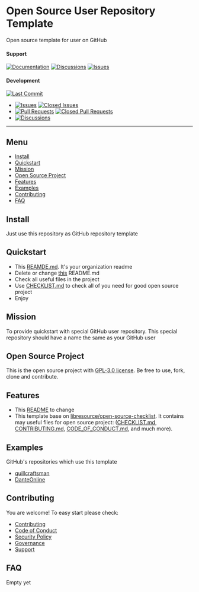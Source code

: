 # Open Source User Repository Template

Open source template for user on GitHub

#### Support
[![Documentation](https://img.shields.io/badge/docs-0094FF.svg)][documentation_path]
[![Discussions](https://img.shields.io/badge/discussions-ff0068.svg)](https://github.com/libresource/user-repository-template/discussions/)
[![Issues](https://img.shields.io/badge/issues-11AE13.svg)](https://github.com/libresource/user-repository-template/issues/)

#### Development
[![Last Commit](https://img.shields.io/github/last-commit/libresource/user-repository-template/main
)](https://github.com/libresource/user-repository-template)
- [![Issues](https://img.shields.io/github/issues/libresource/user-repository-template
)](https://github.com/libresource/user-repository-template/issues/)
[![Closed Issues](https://img.shields.io/github/issues-closed/libresource/user-repository-template
)](https://github.com/libresource/user-repository-template/issues/)
- [![Pull Requests](https://img.shields.io/github/issues-pr/libresource/user-repository-template
)](https://github.com/libresource/user-repository-template/pulls)
[![Closed Pull Requests](https://img.shields.io/github/issues-pr-closed-raw/libresource/user-repository-template
)](https://github.com/libresource/user-repository-template/pulls)
- [![Discussions](https://img.shields.io/github/discussions/libresource/user-repository-template
)](https://github.com/libresource/user-repository-template/discussions/)

[//]: # (#### Repository Stats)

[//]: # ([![Stars]&#40;https://img.shields.io/github/stars/libresource/user-repository-template)

[//]: # (&#41;]&#40;https://github.com/libresource/user-repository-template&#41;)

[//]: # ([![Contributors]&#40;https://img.shields.io/github/contributors/libresource/user-repository-template)

[//]: # (&#41;]&#40;https://github.com/libresource/user-repository-templategraphs/contributors&#41;)

[//]: # ([![Forks]&#40;https://img.shields.io/github/forks/libresource/user-repository-template)

[//]: # (&#41;]&#40;https://github.com/libresource/user-repository-template&#41;)

<hr>

## Menu

- [Install](#install)
- [Quickstart](#quickstart)
- [Mission](#mission)
- [Open Source Project](#open-source-project)
- [Features](#features)
- [Examples](#examples)
- [Contributing](#contributing)
- [FAQ](#faq)

## Install

Just use this repository as GitHub repository template

## Quickstart

- This [REAMDE.md](README.md). It's your organization readme
- Delete or change [this](README.md) README.md
- Check all useful files in the project
- Use [CHECKLIST.md](CHECKLIST.md) to check all of you need for good open source project
- Enjoy

## Mission

To provide quickstart with special GitHub user repository. This special repository should have a name the same 
as your GitHub user

## Open Source Project

This is the open source project with [GPL-3.0 license](LICENSE). 
Be free to use, fork, clone and contribute.

## Features

- This [README](README.md) to change
- This template base on [libresource/open-source-checklist](https://github.com/libresource/open-source-checklist). 
It contains may useful files for open source project: ([CHECKLIST.md](CHECKLIST.md), [CONTRIBUTING.md](CONTRIBUTING.md), 
[CODE_OF_CONDUCT.md](CODE_OF_CONDUCT.md), and much more).

## Examples

GitHub's repositories which use this template
- [quillcraftsman](https://github.com/quillcraftsman/quillcraftsman)
- [DanteOnline](https://github.com/danteonline/danteonline)

## Contributing

You are welcome! To easy start please check:
- [Contributing](CONTRIBUTING.md)
- [Code of Conduct](CODE_OF_CONDUCT.md)
- [Security Policy](SECURITY.md)
- [Governance](GOVERNANCE.md)
- [Support](SUPPORT.md)

## FAQ

Empty yet

[documentation_path]: https://github.com/libresource/user-repository-template